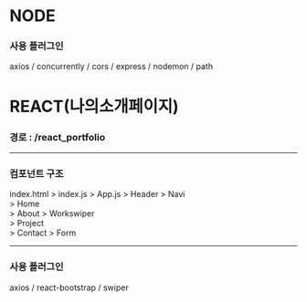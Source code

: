 # NODE
### 사용 플러그인
axios / concurrently / cors / express / nodemon / path

# REACT(나의소개페이지)

### 경로 : /react_portfolio
* * *
### 컴포넌트 구조
   index.html > index.js > App.js > Header   > Navi   
                                  > Home   
                                  > About    > Workswiper   
                                  > Project   
                                  > Contact  > Form   
* * *
### 사용 플러그인
  axios / react-bootstrap / swiper
